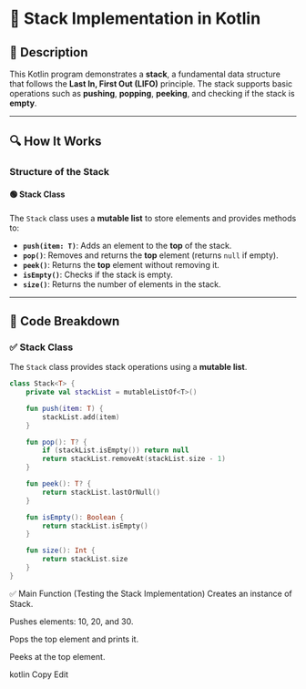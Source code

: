 # 📌 Stack Implementation in Kotlin

## 🚀 Description
This Kotlin program demonstrates a **stack**, a fundamental data structure that follows the **Last In, First Out (LIFO)** principle. The stack supports basic operations such as **pushing**, **popping**, **peeking**, and checking if the stack is **empty**.

---

## 🔍 How It Works

### **Structure of the Stack**
#### 🟢 **Stack Class**
The `Stack` class uses a **mutable list** to store elements and provides methods to:
- **`push(item: T)`**: Adds an element to the **top** of the stack.
- **`pop()`**: Removes and returns the **top** element (returns `null` if empty).
- **`peek()`**: Returns the **top** element without removing it.
- **`isEmpty()`**: Checks if the stack is empty.
- **`size()`**: Returns the number of elements in the stack.

---

## 📂 Code Breakdown

### ✅ **Stack Class**
The `Stack` class provides stack operations using a **mutable list**.

```kotlin
class Stack<T> {
    private val stackList = mutableListOf<T>()

    fun push(item: T) {
        stackList.add(item)
    }

    fun pop(): T? {
        if (stackList.isEmpty()) return null
        return stackList.removeAt(stackList.size - 1)
    }

    fun peek(): T? {
        return stackList.lastOrNull()
    }

    fun isEmpty(): Boolean {
        return stackList.isEmpty()
    }

    fun size(): Int {
        return stackList.size
    }
}
```
✅ Main Function (Testing the Stack Implementation)
Creates an instance of Stack<Int>.

Pushes elements: 10, 20, and 30.

Pops the top element and prints it.

Peeks at the top element.

kotlin
Copy
Edit
